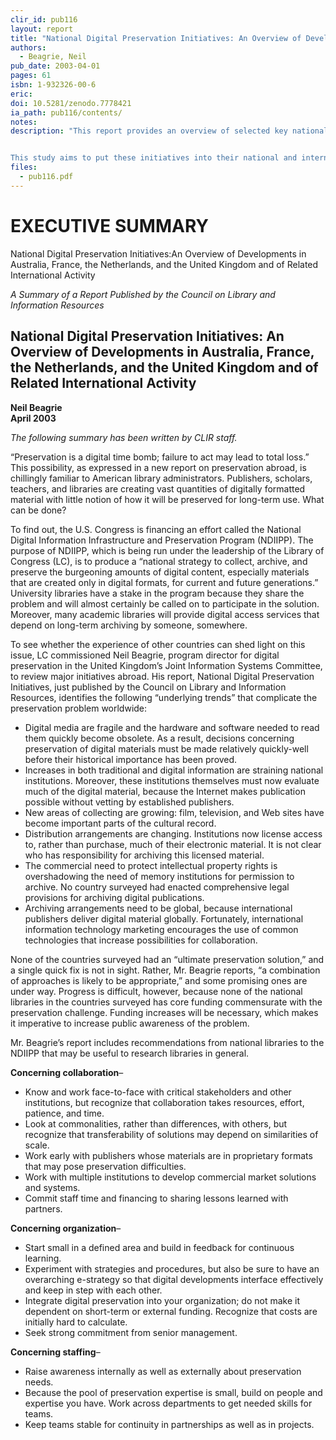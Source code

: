```yaml
---
clir_id: pub116
layout: report
title: "National Digital Preservation Initiatives: An Overview of Developments in Australia, France, the Netherlands, and the United Kingdom and of Related International Activity"
authors: 
  - Beagrie, Neil
pub_date: 2003-04-01
pages: 61
isbn: 1-932326-00-6
eric:
doi: 10.5281/zenodo.7778421
ia_path: pub116/contents/
notes:
description: "This report provides an overview of selected key national and multinational initiatives in digital preservation occurring outside North America. It examines digital preservation initiatives in four countries-Australia, France, the Netherlands, and the United Kingdom-as well as related multinational initiatives. The initiatives were chosen in consultation with the U.S. Library of Congress (LC) and the Council on Library and Information Resources (CLIR) because they were believed to be of particular relevance and interest to the U.S. National Digital Information Infrastructure and Preservation Program (NDIIPP).


This study aims to put these initiatives into their national and international context and to outline major developments. It presents the key findings from the survey and details of the main initiatives in each country."
files:
  - pub116.pdf
---
```


# EXECUTIVE SUMMARY

National Digital Preservation Initiatives:An Overview of Developments in Australia, France, the Netherlands, and the United Kingdom and of Related International Activity

_A Summary of a Report Published by the Council on Library and Information Resources_

National Digital Preservation Initiatives: An Overview of Developments in Australia, France, the Netherlands, and the United Kingdom and of Related International Activity
--------------------------------------------------------------------------------------------------------------------------------------------------------------------------

**Neil Beagrie  
April 2003**

_The following summary has been written by CLIR staff._

“Preservation is a digital time bomb; failure to act may lead to total loss.” This possibility, as expressed in a new report on preservation abroad, is chillingly familiar to American library administrators. Publishers, scholars, teachers, and libraries are creating vast quantities of digitally formatted material with little notion of how it will be preserved for long-term use. What can be done?

To find out, the U.S. Congress is financing an effort called the National Digital Information Infrastructure and Preservation Program (NDIIPP). The purpose of NDIIPP, which is being run under the leadership of the Library of Congress (LC), is to produce a “national strategy to collect, archive, and preserve the burgeoning amounts of digital content, especially materials that are created only in digital formats, for current and future generations.” University libraries have a stake in the program because they share the problem and will almost certainly be called on to participate in the solution. Moreover, many academic libraries will provide digital access services that depend on long-term archiving by someone, somewhere.

To see whether the experience of other countries can shed light on this issue, LC commissioned Neil Beagrie, program director for digital preservation in the United Kingdom’s Joint Information Systems Committee, to review major initiatives abroad. His report, National Digital Preservation Initiatives, just published by the Council on Library and Information Resources, identifies the following “underlying trends” that complicate the preservation problem worldwide:

*   Digital media are fragile and the hardware and software needed to read them quickly become obsolete. As a result, decisions concerning preservation of digital materials must be made relatively quickly-well before their historical importance has been proved.
*   Increases in both traditional and digital information are straining national institutions. Moreover, these institutions themselves must now evaluate much of the digital material, because the Internet makes publication possible without vetting by established publishers.
*   New areas of collecting are growing: film, television, and Web sites have become important parts of the cultural record.
*   Distribution arrangements are changing. Institutions now license access to, rather than purchase, much of their electronic material. It is not clear who has responsibility for archiving this licensed material.
*   The commercial need to protect intellectual property rights is overshadowing the need of memory institutions for permission to archive. No country surveyed had enacted comprehensive legal provisions for archiving digital publications.
*   Archiving arrangements need to be global, because international publishers deliver digital material globally. Fortunately, international information technology marketing encourages the use of common technologies that increase possibilities for collaboration.

None of the countries surveyed had an “ultimate preservation solution,” and a single quick fix is not in sight. Rather, Mr. Beagrie reports, “a combination of approaches is likely to be appropriate,” and some promising ones are under way. Progress is difficult, however, because none of the national libraries in the countries surveyed has core funding commensurate with the preservation challenge. Funding increases will be necessary, which makes it imperative to increase public awareness of the problem.

Mr. Beagrie’s report includes recommendations from national libraries to the NDIIPP that may be useful to research libraries in general.

**Concerning collaboration**–

*   Know and work face-to-face with critical stakeholders and other institutions, but recognize that collaboration takes resources, effort, patience, and time.
*   Look at commonalities, rather than differences, with others, but recognize that transferability of solutions may depend on similarities of scale.
*   Work early with publishers whose materials are in proprietary formats that may pose preservation difficulties.
*   Work with multiple institutions to develop commercial market solutions and systems.
*   Commit staff time and financing to sharing lessons learned with partners.

**Concerning organization**–

*   Start small in a defined area and build in feedback for continuous learning.
*   Experiment with strategies and procedures, but also be sure to have an overarching e-strategy so that digital developments interface effectively and keep in step with each other.
*   Integrate digital preservation into your organization; do not make it dependent on short-term or external funding. Recognize that costs are initially hard to calculate.
*   Seek strong commitment from senior management.

**Concerning staffing**–

*   Raise awareness internally as well as externally about preservation needs.
*   Because the pool of preservation expertise is small, build on people and expertise you have. Work across departments to get needed skills for teams.
*   Keep teams stable for continuity in partnerships as well as in projects.
